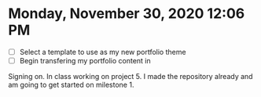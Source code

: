 # Monday, November 30, 2020 12:06 PM
- [ ] Select a template to use as my new portfolio theme
- [ ] Begin transfering my portfolio content in 

Signing on. In class working on project 5. I made the repository already and am going to get started on milestone 1. 
